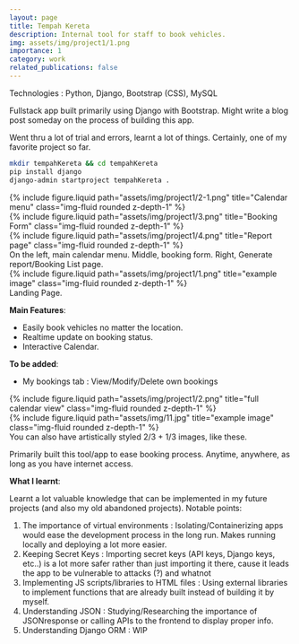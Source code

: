 ```yaml
---
layout: page
title: Tempah Kereta
description: Internal tool for staff to book vehicles. 
img: assets/img/project1/1.png
importance: 1
category: work
related_publications: false
---
```


Technologies : Python, Django, Bootstrap (CSS), MySQL

Fullstack app built primarily using Django with Bootstrap.
Might write a blog post someday on the process of building this app.

Went thru a lot of trial and errors, learnt a lot of things. Certainly, one of my favorite project so far.

```bash
mkdir tempahKereta && cd tempahKereta    
pip install django 
django-admin startproject tempahKereta .
```

<div class="row">
    <div class="col-sm mt-3 mt-md-0">
        {% include figure.liquid path="assets/img/project1/2-1.png" title="Calendar menu" class="img-fluid rounded z-depth-1" %}
    </div>
    <div class="col-sm mt-3 mt-md-0">
        {% include figure.liquid path="assets/img/project1/3.png" title="Booking Form" class="img-fluid rounded z-depth-1" %}
    </div>
    <div class="col-sm mt-3 mt-md-0">
        {% include figure.liquid path="assets/img/project1/4.png" title="Report page" class="img-fluid rounded z-depth-1" %}
    </div>
</div>
<div class="caption">
    On the left, main calendar menu. Middle, booking form. Right, Generate report/Booking List page.
</div>
<div class="row">
    <div class="col-sm mt-3 mt-md-0">
        {% include figure.liquid path="assets/img/project1/1.png" title="example image" class="img-fluid rounded z-depth-1" %}
    </div>
</div>
<div class="caption">
    Landing Page.
</div>

**Main Features**:
- Easily book vehicles no matter the location.
- Realtime update on booking status.
- Interactive Calendar.

**To be added**:
- My bookings tab : View/Modify/Delete own bookings 

<div class="row justify-content-sm-center">
    <div class="col-sm-8 mt-3 mt-md-0">
        {% include figure.liquid path="assets/img/project1/2.png" title="full calendar view" class="img-fluid rounded z-depth-1" %}
    </div>
    <div class="col-sm-4 mt-3 mt-md-0">
        {% include figure.liquid path="assets/img/11.jpg" title="example image" class="img-fluid rounded z-depth-1" %}
    </div>
</div>
<div class="caption">
    You can also have artistically styled 2/3 + 1/3 images, like these.
</div>

Primarily built this tool/app to ease booking process. Anytime, anywhere, as long as you have internet access.


**What I learnt**:

Learnt a lot valuable knowledge that can be implemented in my future projects (and also my old abandoned projects).
Notable points:
1. The importance of virtual environments : Isolating/Containerizing apps would ease the development process in the long run. Makes running locally and deploying a lot more easier.
2. Keeping Secret Keys : Importing secret keys (API keys, Django keys, etc..) is a lot more safer rather than just importing it there, cause it leads the app to be vulnerable to attacks (?) and whatnot
3. Implementing JS scripts/libraries to HTML files : Using external libraries to implement functions that are already built instead of building it by myself.
4. Understanding JSON : Studying/Researching the importance of JSONresponse or calling APIs to the frontend to display proper info.
5. Understanding Django ORM : WIP